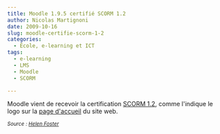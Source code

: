 ```yaml
---
title: Moodle 1.9.5 certifié SCORM 1.2
author: Nicolas Martignoni
date: 2009-10-16
slug: moodle-certifie-scorm-1-2
categories:
  - École, e-learning et ICT
tags:
  - e-learning
  - LMS
  - Moodle
  - SCORM

---
```

Moodle vient de recevoir la certification [SCORM 1.2][1], comme l'indique le logo sur la [page d'accueil][2] du site web.

_<small>Source : [Helen Foster](https://moodle.org/blog/index.php?postid=5546)</small>_

 [1]: http://www.adlnet.org/Technologies/scorm/default.aspx
 [2]: https://moodle.org/

 <!--more-->
